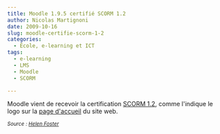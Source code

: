 ```yaml
---
title: Moodle 1.9.5 certifié SCORM 1.2
author: Nicolas Martignoni
date: 2009-10-16
slug: moodle-certifie-scorm-1-2
categories:
  - École, e-learning et ICT
tags:
  - e-learning
  - LMS
  - Moodle
  - SCORM

---
```

Moodle vient de recevoir la certification [SCORM 1.2][1], comme l'indique le logo sur la [page d'accueil][2] du site web.

_<small>Source : [Helen Foster](https://moodle.org/blog/index.php?postid=5546)</small>_

 [1]: http://www.adlnet.org/Technologies/scorm/default.aspx
 [2]: https://moodle.org/

 <!--more-->
